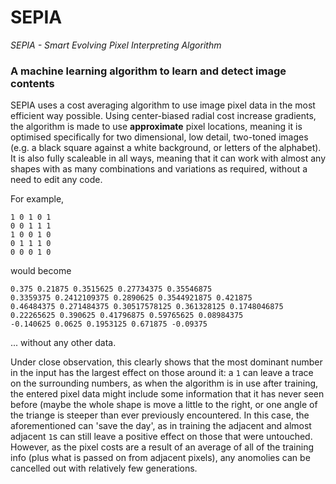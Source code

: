 # SEPIA
_SEPIA - Smart Evolving Pixel Interpreting Algorithm_

### A machine learning algorithm to learn and detect image contents

SEPIA uses a cost averaging algorithm to use image pixel data in the most efficient way possible. Using center-biased radial cost increase gradients, the algorithm is made to use **approximate** pixel locations, meaning it is optimised specifically for two dimensional, low detail, two-toned images (e.g. a black square against a white background, or letters of the alphabet). It is also fully scaleable in all ways, meaning that it can work with almost any shapes with as many combinations and variations as required, without a need to edit any code.

For example,

```
1 0 1 0 1
0 0 1 1 1
1 0 0 1 0
0 1 1 1 0
0 0 0 1 0
```

would become

```
0.375 0.21875 0.3515625 0.27734375 0.35546875
0.3359375 0.2412109375 0.2890625 0.3544921875 0.421875
0.46484375 0.271484375 0.30517578125 0.361328125 0.1748046875
0.22265625 0.390625 0.41796875 0.59765625 0.08984375
-0.140625 0.0625 0.1953125 0.671875 -0.09375
```

... without any other data.

Under close observation, this clearly shows that the most dominant number in the input has the largest effect on those around it: a `1` can leave a trace on the surrounding numbers, as when the algorithm is in use after training, the entered pixel data might include some information that it has never seen before (maybe the whole shape is move a little to the right, or one angle of the triange is steeper than ever previously encountered. In this case, the aforementioned can 'save the day', as in training the adjacent and almost adjacent `1`s can still leave a positive effect on those that were untouched. However, as the pixel costs are a result of an average of all of the training info (plus what is passed on from adjacent pixels), any anomolies can be cancelled out with relatively few generations.
